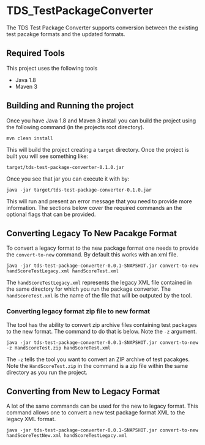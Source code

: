 # TDS_TestPackageConverter
The TDS Test Package Converter supports conversion between the existing test pacakge formats and the updated formats.  

## Required Tools
This project uses the following tools

* Java 1.8
* Maven 3

## Building and Running the project
Once you have Java 1.8 and Maven 3 install you can build the project using the following command (in the projects root directory).

`mvn clean install`

This will build the project creating a `target` directory.  Once the project is built you will see something like:

`target/tds-test-package-converter-0.1.0.jar`

Once you see that jar you can execute it with by:

`java -jar target/tds-test-package-converter-0.1.0.jar`

This will run and present an error message that you need to provide more information.  The sections below cover the required commands an the optional flags that can be provided.

## Converting Legacy To New Pacakge Format

To convert a legacy format to the new package format one needs to provide the `convert-to-new` command.  By default this works with an xml file.

`java -jar tds-test-package-converter-0.0.1-SNAPSHOT.jar convert-to-new handScoreTestLegacy.xml handScoreTest.xml`

The `handScoreTestLegacy.xml` represents the legacy XML file contained in the same directory for which you run the package converter.  The `handScoreTest.xml` is the name of the file that will be outputed by the tool.

### Converting legacy format zip file to new format
The tool has the ability to convert zip archive files containing test packages to the new format.  The command to do that is below.  Note the `-z` argument.

`java -jar tds-test-package-converter-0.0.1-SNAPSHOT.jar convert-to-new -z HandScoreTest.zip handScoreTest.xml`

The `-z` tells the tool you want to convert an ZIP archive of test pacakges.  Note the `HandScoreTest.zip` in the command is a zip file within the same directory as you run the project.  

## Converting from New to Legacy Format

A lot of the same commands can be used for the new to legacy format.  This command allows one to convert a new test package format XML to the legacy XML format.

`java -jar tds-test-package-converter-0.0.1-SNAPSHOT.jar convert-to-new handScoreTestNew.xml handScoreTestLegacy.xml`





